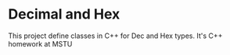 # Decimal and Hex
This project define classes in C++ for Dec and Hex types. It's С++ homework at MSTU 
